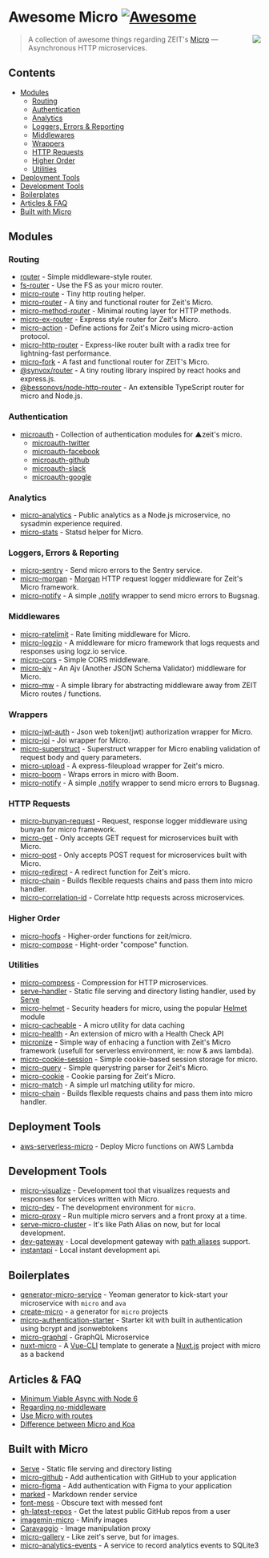 # Awesome Micro [![Awesome](https://cdn.rawgit.com/sindresorhus/awesome/d7305f38d29fed78fa85652e3a63e154dd8e8829/media/badge.svg)](https://github.com/sindresorhus/awesome)

<a href="https://github.com/zeit/micro"><img align="right" src="https://camo.githubusercontent.com/67335088cb7b156fb779f6d60635e70780efe714/68747470733a2f2f636c6475702e636f6d2f4a446d6d4858337568462e737667" /></a>

> A collection of awesome things regarding ZEIT's [Micro](https://github.com/zeit/micro) — Asynchronous HTTP microservices.

## Contents

- [Modules](#modules)
  - [Routing](#routing)
  - [Authentication](#authentication)
  - [Analytics](#analytics)
  - [Loggers, Errors & Reporting](#loggers-errors--reporting)
  - [Middlewares](#middlewares)
  - [Wrappers](#wrappers)
  - [HTTP Requests](#http-requests)
  - [Higher Order](#higher-order)
  - [Utilities](#utilities)
- [Deployment Tools](#deployment-tools)
- [Development Tools](#development-tools)
- [Boilerplates](#boilerplates)
- [Articles & FAQ](#articles--faq)
- [Built with Micro](#built-with-micro)

## Modules

### Routing

- [router](https://github.com/pillarjs/router) - Simple middleware-style router.
- [fs-router](https://github.com/jesseditson/fs-router) - Use the FS as your micro router.
- [micro-route](https://github.com/dotcypress/micro-route) - Tiny http routing helper.
- [micro-router](https://github.com/pedronauck/micro-router) - A tiny and functional router for Zeit's Micro.
- [micro-method-router](https://github.com/jamo/micro-method-router) - Minimal routing layer for HTTP methods.
- [micro-ex-router](https://github.com/Masquerade-Circus/micro-ex-router) - Express style router for Zeit's Micro.
- [micro-action](https://github.com/zhaoyao91/micro-action) - Define actions for Zeit's Micro using micro-action protocol.
- [micro-http-router](https://github.com/protocol114/micro-http-router) - Express-like router built with a radix tree for lightning-fast performance.
- [micro-fork](https://github.com/amio/micro-fork) - A fast and functional router for ZEIT's Micro.
- [@synvox/router](https://github.com/Synvox/router) - A tiny routing library inspired by react hooks and express.js.
- [@bessonovs/node-http-router](https://github.com/Bessonov/node-http-router) - An extensible TypeScript router for micro and Node.js.

### Authentication

- [microauth](https://github.com/microauth) - Collection of authentication modules for ▲zeit's micro.
  - [microauth-twitter](https://github.com/microauth/microauth-twitter)
  - [microauth-facebook](https://github.com/microauth/microauth-facebook)
  - [microauth-github](https://github.com/microauth/microauth-github)
  - [microauth-slack](https://github.com/microauth/microauth-slack)
  - [microauth-google](https://github.com/microauth/microauth-google)

### Analytics

- [micro-analytics](https://github.com/mxstbr/micro-analytics) - Public analytics as a Node.js microservice, no sysadmin experience required.
- [micro-stats](https://github.com/dotcypress/micro-stats) - Statsd helper for Micro.

### Loggers, Errors & Reporting

- [micro-sentry](https://github.com/tanmulabs/micro-sentry) - Send micro errors to the Sentry service.
- [micro-morgan](https://github.com/nickcis/micro-morgan) - [Morgan](https://github.com/expressjs/morgan) HTTP request logger middleware for Zeit's Micro framework.
- [micro-notify](https://github.com/pauldariye/micro-notify) - A simple [.notify](https://github.com/bugsnag/bugsnag-js) wrapper to send micro errors to Bugsnag.

### Middlewares

- [micro-ratelimit](https://github.com/dotcypress/micro-ratelimit) - Rate limiting middleware for Micro.
- [micro-logzio](https://github.com/littledumb/micro-logzio) - A middleware for micro framework that logs requests and responses using logz.io service.
- [micro-cors](https://github.com/possibilities/micro-cors) - Simple CORS middleware.
- [micro-ajv](https://github.com/igat64/micro-ajv) - An Ajv (Another JSON Schema Validator) middleware for Micro.
- [micro-mw](https://github.com/mhamann/micro-mw) - A simple library for abstracting middleware away from ZEIT Micro routes / functions.

### Wrappers

- [micro-jwt-auth](https://github.com/kandros/micro-jwt-auth) - Json web token(jwt) authorization wrapper for Micro.
- [micro-joi](https://github.com/stearm/micro-joi) - Joi wrapper for Micro.
- [micro-superstruct](https://github.com/brandon93s/micro-superstruct) - Superstruct wrapper for Micro enabling validation of request body and query parameters.
- [micro-upload](https://github.com/julianduque/micro-upload) - A express-fileupload wrapper for Zeit's micro.
- [micro-boom](https://github.com/onbjerg/micro-boom) - Wraps errors in micro with Boom.
- [micro-notify](https://github.com/pauldariye/micro-notify) - A simple [.notify](https://github.com/bugsnag/bugsnag-js) wrapper to send micro errors to Bugsnag.

### HTTP Requests
- [micro-bunyan-request](https://github.com/maximeshr/micro-bunyan-request) - Request, response logger middleware using bunyan for micro framework.
- [micro-get](https://github.com/romuloalves/micro-get) - Only accepts GET request for microservices built with Micro.
- [micro-post](https://github.com/romuloalves/micro-post) - Only accepts POST request for microservices built with Micro.
- [micro-redirect](https://github.com/timReynolds/micro-redirect) - A redirect function for Zeit's micro.
- [micro-chain](https://github.com/dimapaloskin/micro-chain) - Builds flexible requests chains and pass them into micro handler.
- [micro-correlation-id](https://github.com/tafarij/micro-correlation-id) - Correlate http requests across microservices.

### Higher Order

- [micro-hoofs](https://github.com/KaleoSoftware/micro-hoofs) - Higher-order functions for zeit/micro.
- [micro-compose](https://github.com/microauth/micro-compose) - Hight-order "compose" function.

### Utilities

- [micro-compress](https://github.com/joakimbeng/micro-compress) - Compression for HTTP microservices.
- [serve-handler](https://github.com/zeit/serve-handler) - Static file serving and directory listing handler, used by [Serve](https://github.com/zeit/serve)
- [micro-helmet](https://github.com/goto-bus-stop/micro-helmet) - Security headers for micro, using the popular [Helmet](https://www.npmjs.com/package/helmet) module
- [micro-cacheable](https://github.com/fmiras/micro-cacheable) - A micro utility for data caching
- [micro-health](https://github.com/fmiras/micro-health) - An extension of micro with a Health Check API
- [micronize](https://github.com/nickcis/micronize) - Simple way of enhacing a function with Zeit's Micro framework (usefull for serverless environment, ie: now & aws lambda).
- [micro-cookie-session](https://github.com/billymoon/micro-cookie-session) - Simple cookie-based session storage for micro.
- [micro-query](https://github.com/nerdify/micro-query) - Simple querystring parser for Zeit's Micro.
- [micro-cookie](https://github.com/zakjholt/micro-cookie) - Cookie parsing for Zeit's Micro.
- [micro-match](https://github.com/nblackburn/micro-match) -  A simple url matching utility for micro.
- [micro-chain](https://github.com/dimapaloskin/micro-chain) - Builds flexible requests chains and pass them into micro handler.


## Deployment Tools

- [aws-serverless-micro](https://github.com/nathancahill/aws-serverless-micro) - Deploy Micro functions on AWS Lambda


## Development Tools

- [micro-visualize](https://github.com/onbjerg/micro-visualize) - Development tool that visualizes requests and responses for services written with Micro.
- [micro-dev](https://github.com/zeit/micro-dev) - The development environment for `micro`.
- [micro-proxy](https://github.com/zeit/micro-proxy) - Run multiple micro servers and a front proxy at a time.
- [serve-micro-cluster](https://github.com/tylersnyder/serve-micro-cluster) - It's like Path Alias on now, but for local development.
- [dev-gateway](https://github.com/dimapaloskin/dev-gateway) - Local development gateway with [path aliases](https://zeit.co/docs/features/path-aliases) support.
- [instantapi](https://github.com/martinstarman/instantapi) - Local instant development api.


## Boilerplates

- [generator-micro-service](https://github.com/vadimdemedes/generator-micro-service) - Yeoman generator to kick-start your microservice with `micro` and `ava`
- [create-micro](https://github.com/romuloalves/create-micro) - a generator for `micro` projects
- [micro-authentication-starter](https://github.com/littleStudent/micro-authentication-starter) - Starter kit with built in authentication using bcrypt and jsonwebtokens
- [micro-graphql](https://github.com/hyperfuse/micro-graphql) - GraphQL Microservice
- [nuxt-micro](https://github.com/nuxt-community/micro-template) - A [Vue-CLI](https://github.com/vuejs/vue-cli) template to generate a [Nuxt.js](https://github.com/nuxt/nuxt.js) project with micro as a backend


## Articles & FAQ

- [Minimum Viable Async with Node 6](https://gist.github.com/rauchg/8199de60db48026a6670620a1c33b700)
- [Regarding no-middleware](https://github.com/zeit/micro/issues/8)
- [Use Micro with routes](https://github.com/zeit/micro/issues/16#issuecomment-193518395)
- [Difference between Micro and Koa](https://github.com/zeit/micro/issues/309#issuecomment-332503863)


## Built with Micro

- [Serve](https://github.com/zeit/serve) - Static file serving and directory listing
- [micro-github](https://github.com/mxstbr/micro-github) - Add authentication with GitHub to your application
- [micro-figma](https://github.com/jongold/micro-figma) - Add authentication with Figma to your application
- [marked](https://github.com/amio/marked) - Markdown render service
- [font-mess](https://github.com/amio/font-mess) - Obscure text with messed font
- [gh-latest-repos](https://github.com/sindresorhus/gh-latest-repos) - Get the latest public GitHub repos from a user
- [imagemin-micro](https://github.com/imagemin/imagemin-micro) - Minify images
- [Caravaggio](https://gitlab.com/ramiel/caravaggio) - Image manipulation proxy
- [micro-gallery](https://github.com/andreasmcdermott/micro-gallery) - Like zeit's serve, but for images.
- [micro-analytics-events](https://github.com/HugoDF/micro-analytics-events) - A service to record analytics events to SQLite3

